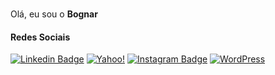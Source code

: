 ### 

Olá, eu sou o **Bognar** 

#### Redes Sociais


[![Linkedin Badge](https://img.shields.io/badge/-Linkedin-blue?style=flat-square&logo=Linkedin&logoColor=white&link=https://www.linkedin.com/in/bognar-junior/)](https://www.linkedin.com/in/bognar-junior/) 
[![Yahoo!](https://img.shields.io/badge/-bognar_junior@yahoo.com.br-6001D2?style=flat-square&logo=Yahoo!&logoColor=white&link=mailto:bognar_junior@yahoo.com.br)](mailto:bognar_junior@yahoo.com.br)
[![Instagram Badge](https://img.shields.io/badge/-Instagram-purple?style=flat-square&logo=Instagram&logoColor=white&link=https://www.instagram.com/bognarjunior/)](https://www.instagram.com/bognarjunior/)
[![WordPress](https://img.shields.io/badge/WordPress-%23117AC9.svg?style=flat-square&logo=WordPress&logoColor=white&link=https:////bognarjunior.wordpress.com/)](https://bognarjunior.wordpress.com/) 
